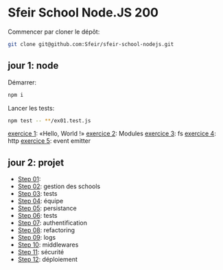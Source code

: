 # Sfeir School Node.JS 200

Commencer par cloner le dépôt:

```bash
git clone git@github.com:Sfeir/sfeir-school-nodejs.git
```

## jour 1: node

Démarrer:

```sh
npm i
```

Lancer les tests:

```sh
npm test -- **/ex01.test.js
```

[exercice 1](./exercices/01_hello/README.md):  «Hello, World !»
[exercice 2](./exercices/02_module/README.md): Modules 
[exercice 3](./exercices/03_fs/README.md): fs
[exercice 4](./exercices/04_http/README.md): http 
[exercice 5](./exercices/05_event_emitter/README.md): event emitter

## jour 2: projet

- [Step 01](./project/step01/README.md): 
- [Step 02](./project/step02/README.md): gestion des schools
- [Step 03](./project/step03/README.md): tests
- [Step 04](./project/step04/README.md): équipe
- [Step 05](./project/step05/README.md): persistance
- [Step 06](./project/step06/README.md): tests
- [Step 07](./project/step07/README.md): authentification
- [Step 08](./project/step08/README.md): refactoring
- [Step 09](./project/step09/README.md): logs
- [Step 10](./project/step10/README.md): middlewares
- [Step 11](./project/step11/README.md): sécurité
- [Step 12](./project/step12/README.md): déploiement